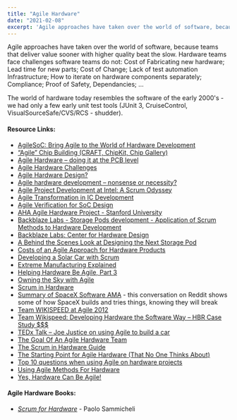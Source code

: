 ```yaml
---
title: "Agile Hardware"
date: "2021-02-08"
excerpt: 'Agile approaches have taken over the world of software, because teams that deliver value'
---
```


Agile approaches have taken over the world of software, because teams that deliver value sooner with higher quality beat the slow. Hardware teams face challenges software teams do not: Cost of Fabricating new hardware; Lead time for new parts; Cost of Change; Lack of test automation Infrastructure; How to iterate on hardware components separately; Compliance; Proof of Safety, Dependancies; ...

The world of hardware today resembles the software of the early 2000's - we had only a few early unit test tools (JUnit 3, CruiseControl, VisualSourceSafe/CVS/RCS - shudder).

#### Resource Links:

- [AgileSoC: Bring Agile to the World of Hardware Development](http://agilesoc.com/)
- [“Agile” Chip Building (CRAFT, ChipKit, Chip Gallery)](https://vlsiarch.eecs.harvard.edu/agile-chip-building-craft-chipkit-chip-gallery)
- [Agile Hardware – doing it at the PCB level](https://innovel.net/agile-hardware-design-mindset/)
- [Agile Hardware Challenges](https://flashdev.org/agile-hardware-challenges/)
- [Agile Hardware Design?](https://christoph.ruegg.name/blog/agile-hardware-design)
- [Agile hardware development – nonsense or necessity?](https://www.eetimes.com/agile-hardware-development-nonsense-or-necessity/)
- [Agile Project Development at Intel: A Scrum Odyssey](https://scrumtrainingseries.com/Intel-case-study.pdf)
- [Agile Transformation in IC Development](https://agilesoc.com/articles/agile-transformation-in-ic-development/)
- [Agile Verification for SoC Design](https://www.eetimes.com/agile-verification-for-soc-design/)
- [AHA Agile Hardware Project - Stanford University](https://aha.stanford.edu/)
- [Backblaze Labs - Storage Pods development - Application of Scrum Methods to Hardware Development](https://www.backblaze.com/blog/wp-content/uploads/2015/08/Scrum-for-Hardware-Development-V3.pdf)
- [Backblaze Labs: Center for Hardware Design](https://www.backblaze.com/blog/backblaze-labs-hardware-design/)
- [A Behind the Scenes Look at Designing the Next Storage Pod](https://www.backblaze.com/blog/designing-the-next-storage-pod/)
- [Costs of an Agile Approach for Hardware Products](https://www.jrothman.com/mpd/2020/01/costs-of-an-agile-approach-for-hardware-products/)
- [Developing a Solar Car with Scrum](https://www.infoq.com/news/2015/12/developing-solar-car-scrum/)
- [Extreme Manufacturing Explained](https://saat-network.ch/2013/06/extreme-manufacturing-explained/)
- [Helping Hardware Be Agile, Part 3](https://www.jrothman.com/mpd/agile/2015/12/helping-hardware-be-agile-part-3/)
- [Owning the Sky with Agile](https://www.scruminc.com/wp-content/uploads/2015/09/Release-version_Owning-the-Sky-with-Agile.pdf)
- [Scrum in Hardware](https://huddle.eurostarsoftwaretesting.com/resources/agile-testing/scrum-in-hardware/)
- [Summary of SpaceX Software AMA](https://www.reddit.com/r/spacex/comments/nd9ipw/summary_of_spacex_software_ama/) - this conversation on Reddit shows some of how SpaceX builds and tries things, knowing they will break
- [Team WIKISPEED at Agile 2012](https://www.leadingagile.com/2012/08/team-wikispeed-agile-2012/)
- [Team Wikispeed: Developing Hardware the Software Way – HBR Case Study $$$](https://store.hbr.org/product/team-wikispeed-developing-hardware-the-software-way/es1391?sku=ES1391-PDF-ENG)
- [TEDx Talk – Joe Justice on using Agile to build a car](https://www.youtube.com/watch?v=x8jdx-lf2Dw)
- [The Goal Of An Agile Hardware Team](https://agilesoc.com/2014/10/08/the-goal-of-an-agile-hardware-team/)
- [The Scrum in Hardware Guide](https://www.scruminc.com/scrum-in-hardware-guide/)
- [The Starting Point for Agile Hardware (That No One Thinks About)](https://agilesoc.com/2014/11/10/the-starting-point-for-agile-hardware-that-no-one-thinks-about/)
- [Top 10 questions when using Agile on hardware projects](http://maccherone.com/larry/2010/02/23/top-10-questions-when-using-agile-on-hardware-projects/)
- [Using Agile Methods For Hardware](https://semiengineering.com/using-agile-methods-for-hardware/)
- [Yes, Hardware Can Be Agile!](https://www.infoq.com/articles/hardware-can-be-agile/)

#### Agile Hardware Books:

- [_Scrum for Hardware_](https://leanpub.com/Scrum-for-Hardware) - Paolo Sammicheli
